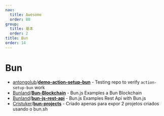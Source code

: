 ```yaml
---
nav:
  title: Awesome
  order: 80
group:
  title: 基本
  order: 2
title: Bun
order: 14
---
```


# Bun

- [antongolub](https://github.com/antongolub)/**[demo-action-setup-bun](https://github.com/antongolub/demo-action-setup-bun)** - Testing repo to verify ``action-setup-bun`` work
- [Bunland](https://github.com/Bunland)/**[Bun-Blockchain](https://github.com/Bunland/Bun-Blockchain)** - Bun.js Examples a Bun Blockchain
- [Bunland](https://github.com/Bunland)/**[bun-js-rest-api](https://github.com/Bunland/bun-js-rest-api)** - Bun.js Examples Rest Api with Bun.js
- [Cristuker](https://github.com/Cristuker)/**[bun-projects](https://github.com/Cristuker/bun-projects)** - Criado apenas para expor 2 projetos criados usando o bun.sh
